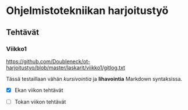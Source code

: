 # Ohjelmistotekniikan harjoitustyö
## Tehtävät
### Viikko1

https://github.com/Doubleneck/ot-harjoitustyo/blob/master/laskarit/viikko1/gitlog.txt

Tässä testaillaan vähän *kursivointia* ja **lihavointia** Markdown syntaksissa.

- [x] Ekan viikon tehtävät
- [ ] Tokan viikon tehtävät


